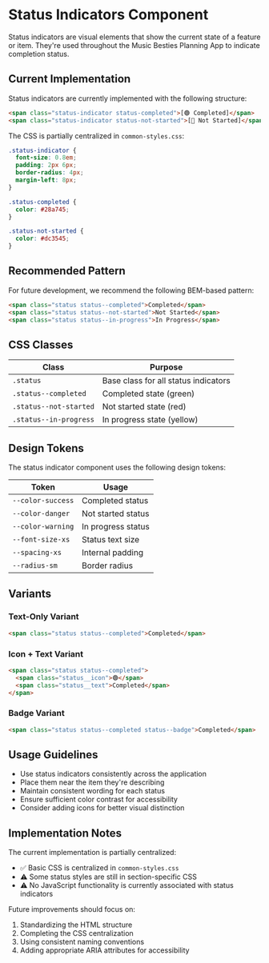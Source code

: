 # Status Indicators Component

Status indicators are visual elements that show the current state of a feature or item. They're used throughout the Music Besties Planning App to indicate completion status.

## Current Implementation

Status indicators are currently implemented with the following structure:

```html
<span class="status-indicator status-completed">[🟢 Completed]</span>
<span class="status-indicator status-not-started">[🔴 Not Started]</span>
```

The CSS is partially centralized in `common-styles.css`:

```css
.status-indicator {
  font-size: 0.8em;
  padding: 2px 6px;
  border-radius: 4px;
  margin-left: 8px;
}

.status-completed {
  color: #28a745;
}

.status-not-started {
  color: #dc3545;
}
```

## Recommended Pattern

For future development, we recommend the following BEM-based pattern:

```html
<span class="status status--completed">Completed</span>
<span class="status status--not-started">Not Started</span>
<span class="status status--in-progress">In Progress</span>
```

## CSS Classes

| Class | Purpose |
|-------|---------|
| `.status` | Base class for all status indicators |
| `.status--completed` | Completed state (green) |
| `.status--not-started` | Not started state (red) |
| `.status--in-progress` | In progress state (yellow) |

## Design Tokens

The status indicator component uses the following design tokens:

| Token | Usage |
|-------|-------|
| `--color-success` | Completed status |
| `--color-danger` | Not started status |
| `--color-warning` | In progress status |
| `--font-size-xs` | Status text size |
| `--spacing-xs` | Internal padding |
| `--radius-sm` | Border radius |

## Variants

### Text-Only Variant

```html
<span class="status status--completed">Completed</span>
```

### Icon + Text Variant

```html
<span class="status status--completed">
  <span class="status__icon">🟢</span>
  <span class="status__text">Completed</span>
</span>
```

### Badge Variant

```html
<span class="status status--completed status--badge">Completed</span>
```

## Usage Guidelines

- Use status indicators consistently across the application
- Place them near the item they're describing
- Maintain consistent wording for each status
- Ensure sufficient color contrast for accessibility
- Consider adding icons for better visual distinction

## Implementation Notes

The current implementation is partially centralized:

- ✅ Basic CSS is centralized in `common-styles.css`
- ⚠️ Some status styles are still in section-specific CSS
- ⚠️ No JavaScript functionality is currently associated with status indicators

Future improvements should focus on:
1. Standardizing the HTML structure
2. Completing the CSS centralization
3. Using consistent naming conventions
4. Adding appropriate ARIA attributes for accessibility
